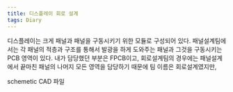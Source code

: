 ```yaml
---
title: 디스플레이 회로 설계
tags: Diary
---
```


디스플레이는 크게 패널과 패널을 구동시키기 위한 모듈로 구성되어 있다. 패널설계팀에서는 각 패널의 적층과 구조를 통해서 발광을 하게 도와주는 패널과 그것을 구동시키는 PCB 영역이 있다. 내가 담당했던 부분은 FPCB이고, 회로설계팀의 경우에는 패널설계에서 끝마친 패널의 나머지 모든 영역을 담당하기 때문에 팀 이름은 회로설계였지만, 

schemetic
CAD 파일
